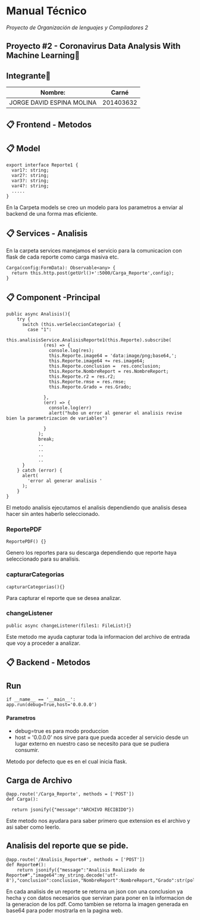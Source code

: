 # Manual Técnico

_Proyecto de Organización de lenguajes y Compiladores 2_

## Proyecto #2 - Coronavirus Data Analysis With Machine Learning🚀
## Integrante💁

| Nombre:                     | Carné     |
| --------------------------- | --------- |
| JORGE DAVID ESPINA MOLINA   | 201403632 |

## 📋 Frontend - Metodos
## 📋 Model
    export interface Reporte1 {   
      var1?: string;
      var2?: string;
      var3?: string;
      var4?: string;
      .....
    }
En la Carpeta models se creo un modelo para los parametros a enviar al backend de una forma mas eficiente.
## 📋 Services - Analisis
  En la carpeta services manejamos el servicio para la comunicacion con flask de cada reporte como carga masiva etc.
  
    Carga(config:FormData): Observable<any> {
      return this.http.post(getUrl()+':5000/Carga_Reporte',config);
    }
## 📋 Component -Principal
    public async Analisis(){         
        try {  
          switch (this.verSeleccionCategoria) {
            case "1":
              this.analisisService.AnalisisReporte1(this.Reporte).subscribe(
                  (res) => {
                    console.log(res);
                    this.Reporte.image64 = 'data:image/png;base64,';
                    this.Reporte.image64 += res.image64;
                    this.Reporte.conclusion =  res.conclusion;
                    this.Reporte.NombreReport = res.NombreReport;
                    this.Reporte.r2 = res.r2;
                    this.Reporte.rmse = res.rmse;
                    this.Reporte.Grado = res.Grado;
                    
                  },
                  (err) => {
                    console.log(err)
                    alert("hubo un error al generar el analisis revise bien la parametrizacion de variables")
                  
                  }
                );
                break;
                ..
                ..
                ..
                ..
          }
        } catch (error) {
          alert(
            'error al generar analisis '
          );
        }
    }
El metodo analisis ejecutamos el analisis dependiendo que analisis desea hacer sin antes haberlo seleccionado.

### ReportePDF
    ReportePDF() {}

Genero los reportes para su descarga dependiendo que reporte haya seleccionado para su analisis.

### capturarCategorias
    capturarCategorias(){}

Para capturar el reporte que se desea analizar.

### changeListener

    public async changeListener(files1: FileList){}
  Este metodo me ayuda capturar toda la informacion del archivo de entrada que voy a proceder a analizar.


## 📋 Backend - Metodos
## Run 

    if __name__ == '__main__':
    app.run(debug=True,host='0.0.0.0')

#### Parametros
- debug=true es para modo produccion 
- host = '0.0.0.0' nos sirve para que pueda acceder al servicio desde un lugar externo en nuestro caso se necesito para que se pudiera consumir.

Metodo por defecto que es en el cual inicia flask.

## Carga de Archivo 
    @app.route('/Carga_Reporte', methods = ['POST']) 
    def Carga():
      
      return jsonify({"message":"ARCHIVO RECIBIDO"})
  
Este metodo nos ayudara para saber primero que extension es el archivo y asi saber como leerlo.


## Analisis del reporte que se pide.
    @app.route('/Analisis_Reporte#', methods = ['POST']) 
    def Reporte#():
        return jsonify({"message":"Analisis Realizado de Reporte#","image64":my_string.decode('utf-8'),"conclusion":conclusion,"NombreReport":NombreReport,"Grado":str(poly_degree),"rmse":str(val_rmse),"r2":str(val_r2)})
En cada analisis de un reporte se retorna un json con una conclusion ya hecha y con datos necesarios que serviran para poner en la informacion de la generacion de los pdf.
Como tambien se retorna la imagen generada en base64 para poder mostrarla en la pagina web.

